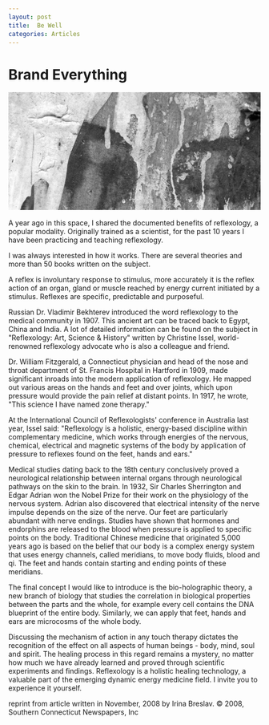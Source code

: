 ```yaml
---
layout: post
title:  Be Well
categories: Articles
---
```


<h1>Brand Everything</h1>


<img class="img-responsive" src="/img/slimback.jpg">

<p>A year ago in this space, I shared the documented benefits of reflexology, a popular modality. Originally trained as a scientist, for the past 10 years I have been practicing and teaching reflexology. </p><p>
I was always interested in how it works. There are several theories and more than 50 books written on the subject. </p><p>
A reflex is involuntary response to stimulus, more accurately it is the reflex action of an organ, gland or muscle reached by energy current initiated by a stimulus. Reflexes are specific, predictable and purposeful. </p><p>
Russian Dr. Vladimir Bekhterev introduced the word reflexology to the medical community in 1907. This ancient art can be traced back to Egypt, China and India. A lot of detailed information can be found on the subject in "Reflexology: Art, Science & History" written by Christine Issel, world-renowned reflexology advocate who is also a colleague and friend. </p><p>
Dr. William Fitzgerald, a Connecticut physician and head of the nose and throat department of St. Francis Hospital in Hartford in 1909, made significant inroads into the modern application of reflexology. He mapped out various areas on the hands and feet and over joints, which upon pressure would provide the pain relief at distant points. In 1917, he wrote, "This science I have named zone therapy." </p><p>
At the International Council of Reflexologists' conference in Australia last year, Issel said: "Reflexology is a holistic, energy-based discipline within complementary medicine, which works through energies of the nervous, chemical, electrical and magnetic systems of the body by application of pressure to reflexes found on the feet, hands and ears." </p><p>
Medical studies dating back to the 18th century conclusively proved a neurological relationship between internal organs through neurological pathways on the skin to the brain. In 1932, Sir Charles Sherrington and Edgar Adrian won the Nobel Prize for their work on the physiology of the nervous system. Adrian also discovered that electrical intensity of the nerve impulse depends on the size of the nerve. Our feet are particularly abundant with nerve endings. Studies have shown that hormones and endorphins are released to the blood when pressure is applied to specific points on the body. Traditional Chinese medicine that originated 5,000 years ago is based on the belief that our body is a complex energy system that uses energy channels, called meridians, to move body fluids, blood and qi. The feet and hands contain starting and ending points of these meridians. </p><p>
The final concept I would like to introduce is the bio-holographic theory, a new branch of biology that studies the correlation in biological properties between the parts and the whole, for example every cell contains the DNA blueprint of the entire body. Similarly, we can apply that feet, hands and ears are microcosms of the whole body. </p><p>
Discussing the mechanism of action in any touch therapy dictates the recognition of the effect on all aspects of human beings - body, mind, soul and spirit. The healing process in this regard remains a mystery, no matter how much we have already learned and proved through scientific experiments and findings. 
Reflexology is a holistic healing technology, a valuable part of the emerging dynamic energy medicine field. 
I invite you to experience it yourself. </p>
<p><span class="peach">reprint from article written in November, 2008 by Irina Breslav. © 2008, Southern Connecticut Newspapers, Inc</span>



